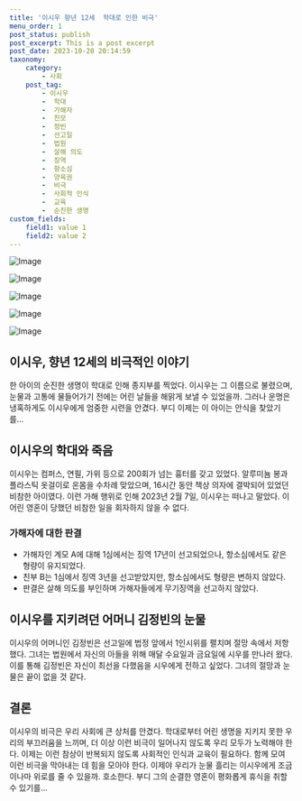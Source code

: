 ```yaml
---
title: '이시우 향년 12세  학대로 인한 비극'
menu_order: 1
post_status: publish
post_excerpt: This is a post excerpt
post_date: 2023-10-20 20:14:59
taxonomy:
    category:
        - 사회
    post_tag:
        - 이시우
        -  학대
        -  가해자
        -  친모
        -  정빈
        -  선고일
        -  법원
        -  살해 의도
        -  징역
        -  항소심
        -  양육권
        -  비극
        -  사회적 인식
        -  교육
        -  순진한 생명
custom_fields:
    field1: value 1
    field2: value 2
---
```


![Image](https://imgnews.pstatic.net/image/002/2024/02/07/0002318720_001_20240207044703655.jpg?type=w647)

![Image](https://imgnews.pstatic.net/image/002/2024/02/07/0002318720_002_20240207044703796.jpg?type=w647)

![Image](https://imgnews.pstatic.net/image/002/2024/02/07/0002318720_003_20240207044703853.jpg?type=w647)

![Image](https://imgnews.pstatic.net/image/002/2024/02/07/0002318720_004_20240207044703941.jpg?type=w647)

![Image](https://imgnews.pstatic.net/image/002/2024/02/07/0002318720_005_20240207044704003.jpg?type=w647)


## 이시우, 향년 12세의 비극적인 이야기
한 아이의 순진한 생명이 학대로 인해 종지부를 찍었다. 이시우는 그 이름으로 불렸으며, 눈물과 고통에 물들어가기 전에는 어린 날들을 해맑게 보낼 수 있었을까. 그러나 운명은 냉혹하게도 이시우에게 엄중한 시련을 안겼다. 부디 이제는 이 아이는 안식을 찾았기를...

## 이시우의 학대와 죽음
이시우는 컴퍼스, 연필, 가위 등으로 200회가 넘는 흉터를 갖고 있었다. 알루미늄 봉과 플라스틱 옷걸이로 온몸을 수차례 맞았으며, 16시간 동안 책상 의자에 결박되어 있었던 비참한 아이였다. 이런 가해 행위로 인해 2023년 2월 7일, 이시우는 떠나고 말았다. 이 어린 영혼이 당했던 비참한 일을 회자하지 않을 수 없다.

### 가해자에 대한 판결
- 가해자인 계모 A에 대해 1심에서는 징역 17년이 선고되었으나, 항소심에서도 같은 형량이 유지되었다.
- 친부 B는 1심에서 징역 3년을 선고받았지만, 항소심에서도 형량은 변하지 않았다.
- 판결은 살해 의도를 부인하며 가해자들에게 무기징역을 선고하지 않았다.

## 이시우를 지키려던 어머니 김정빈의 눈물
이시우의 어머니인 김정빈은 선고일에 법정 앞에서 1인시위를 펼치며 절망 속에서 저항했다. 그녀는 법원에서 자신의 아들을 위해 매달 수요일과 금요일에 시우를 만나러 왔다. 이를 통해 김정빈은 자신이 최선을 다했음을 시우에게 전하고 싶었다. 그녀의 절망과 눈물은 끝이 없을 것 같다.

## 결론
이시우의 비극은 우리 사회에 큰 상처를 안겼다. 학대로부터 어린 생명을 지키지 못한 우리의 부끄러움을 느끼며, 더 이상 이런 비극이 일어나지 않도록 우리 모두가 노력해야 한다. 이제는 이런 참상이 반복되지 않도록 사회적인 인식과 교육이 필요하다. 함께 모여 이런 비극을 막아내는 데 힘을 모아야 한다. 이제야 우리가 눈물 흘리는 이시우에게 조금이나마 위로를 줄 수 있을까. 호소한다. 부디 그의 순결한 영혼이 평화롭게 휴식을 취할 수 있기를...
